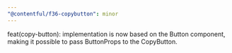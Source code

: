 ```yaml
---
"@contentful/f36-copybutton": minor
---
```


feat(copy-button): implementation is now based on the Button component, making it possible to pass ButtonProps to the CopyButton.
